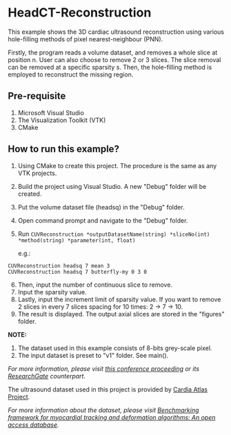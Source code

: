 # HeadCT-Reconstruction
This example shows the 3D cardiac ultrasound reconstruction using various hole-filling methods of pixel nearest-neighbour (PNN).

Firstly, the program reads a volume dataset, and removes a whole slice at position n.
User can also choose to remove 2 or 3 slices. The slice removal can be removed at a specific sparsity s. 
Then, the hole-filling method is employed to reconstruct the missing region.

## Pre-requisite
1) Microsoft Visual Studio
2) The Visualization Toolkit (VTK)
3) CMake

## How to run this example?
1) Using CMake to create this project. The procedure is the same as any VTK projects.
2) Build the project using Visual Studio. A new "Debug" folder will be created.
3) Put the volume dataset file (headsq) in the "Debug" folder.
4) Open command prompt and navigate to the "Debug" folder.
5) Run `CUVReconstruction *outputDatasetName(string) *sliceNo(int) *method(string) *parameter(int, float)`
   
   e.g.:
```
CUVReconstruction headsq 7 mean 3 
CUVReconstruction headsq 7 butterfly-my 0 3 0
```
6) Then, input the number of continuous slice to remove.
7) Input the sparsity value.
8) Lastly, input the increment limit of sparsity value. If you want to remove 2 slices in every 7 slices spacing for 10 times: 2 -> 7 -> 10.
9) The result is displayed. The output axial slices are stored in the "figures" folder.

**NOTE:**
1) The dataset used in this example consists of 8-bits grey-scale pixel.
2) The input dataset is preset to "v1" folder. See main().

*For more information, please visit [this conference proceeding](https://doi.org/10.119/GAME47560.2019.8980511) or its [ResearchGate](https://www.researchgate.net/publication/339096910_Using_Modified_Butterfly_Interpolation_Scheme_for_Hole-filling_in_3D_Data_Reconstruction) counterpart.*

The ultrasound dataset used in this project is provided by [Cardia Atlas Project](http://www.cardiacatlas.org/challenges/motion-tracking-challenge/).

*For more information about the dataset, please visit [Benchmarking framework for myocardial tracking and deformation algorithms: An open access database](https://www.sciencedirect.com/science/article/pii/S1361841513000388?via%3Dihub).*

